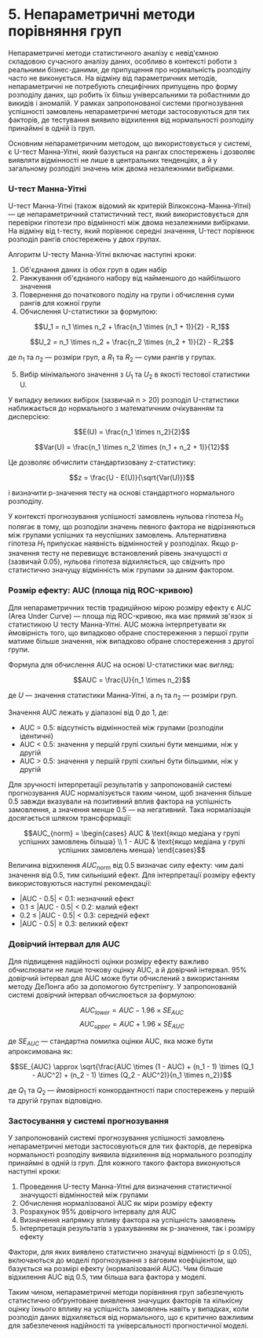 # 5. Непараметричні методи порівняння груп

Непараметричні методи статистичного аналізу є невід'ємною складовою сучасного аналізу даних, особливо в контексті роботи з реальними бізнес-даними, де припущення про нормальність розподілу часто не виконується. На відміну від параметричних методів, непараметричні не потребують специфічних припущень про форму розподілу даних, що робить їх більш універсальними та робастними до викидів і аномалій. У рамках запропонованої системи прогнозування успішності замовлень непараметричні методи застосовуються для тих факторів, де тестування виявило відхилення від нормальності розподілу принаймні в одній із груп.

Основним непараметричним методом, що використовується у системі, є U-тест Манна-Уітні, який базується на рангах спостережень і дозволяє виявляти відмінності не лише в центральних тенденціях, а й у загальному розподілі значень між двома незалежними вибірками.

### U-тест Манна-Уітні

U-тест Манна-Уітні (також відомий як критерій Вілкоксона-Манна-Уітні) — це непараметричний статистичний тест, який використовується для перевірки гіпотези про відмінності між двома незалежними вибірками. На відміну від t-тесту, який порівнює середні значення, U-тест порівнює розподіл рангів спостережень у двох групах.

Алгоритм U-тесту Манна-Уітні включає наступні кроки:

1. Об'єднання даних із обох груп в один набір
2. Ранжування об'єднаного набору від найменшого до найбільшого значення
3. Повернення до початкового поділу на групи і обчислення суми рангів для кожної групи
4. Обчислення U-статистики за формулою:

$$U_1 = n_1 \times n_2 + \frac{n_1 \times (n_1 + 1)}{2} - R_1$$

$$U_2 = n_1 \times n_2 + \frac{n_2 \times (n_2 + 1)}{2} - R_2$$

де $n_1$ та $n_2$ — розміри груп, а $R_1$ та $R_2$ — суми рангів у групах.

5. Вибір мінімального значення з $U_1$ та $U_2$ в якості тестової статистики U.

У випадку великих вибірок (зазвичай n > 20) розподіл U-статистики наближається до нормального з математичним очікуванням та дисперсією:

$$E(U) = \frac{n_1 \times n_2}{2}$$

$$Var(U) = \frac{n_1 \times n_2 \times (n_1 + n_2 + 1)}{12}$$

Це дозволяє обчислити стандартизовану z-статистику:

$$z = \frac{U - E(U)}{\sqrt{Var(U)}}$$

і визначити p-значення тесту на основі стандартного нормального розподілу.

У контексті прогнозування успішності замовлень нульова гіпотеза $H_0$ полягає в тому, що розподіли значень певного фактора не відрізняються між групами успішних та неуспішних замовлень. Альтернативна гіпотеза $H_1$ припускає наявність відмінностей у розподілах. Якщо p-значення тесту не перевищує встановлений рівень значущості $\alpha$ (зазвичай 0.05), нульова гіпотеза відхиляється, що свідчить про статистично значущу відмінність між групами за даним фактором.

### Розмір ефекту: AUC (площа під ROC-кривою)

Для непараметричних тестів традиційною мірою розміру ефекту є AUC (Area Under Curve) — площа під ROC-кривою, яка має прямий зв'язок зі статистикою U тесту Манна-Уітні. AUC можна інтерпретувати як ймовірність того, що випадково обране спостереження з першої групи матиме більше значення, ніж випадково обране спостереження з другої групи.

Формула для обчислення AUC на основі U-статистики має вигляд:

$$AUC = \frac{U}{n_1 \times n_2}$$

де $U$ — значення статистики Манна-Уітні, а $n_1$ та $n_2$ — розміри груп.

Значення AUC лежать у діапазоні від 0 до 1, де:
- AUC = 0.5: відсутність відмінностей між групами (розподіли ідентичні)
- AUC < 0.5: значення у першій групі схильні бути меншими, ніж у другій
- AUC > 0.5: значення у першій групі схильні бути більшими, ніж у другій

Для зручності інтерпретації результатів у запропонованій системі прогнозування AUC нормалізується таким чином, щоб значення більше 0.5 завжди вказували на позитивний вплив фактора на успішність замовлення, а значення менше 0.5 — на негативний. Така нормалізація досягається шляхом трансформації:

$$AUC_{norm} = 
\begin{cases} 
AUC & \text{якщо медіана у групі успішних замовлень більша} \\
1 - AUC & \text{якщо медіана у групі успішних замовлень менша}
\end{cases}$$

Величина відхилення $AUC_{norm}$ від 0.5 визначає силу ефекту: чим далі значення від 0.5, тим сильніший ефект. Для інтерпретації розміру ефекту використовуються наступні рекомендації:
- |AUC - 0.5| < 0.1: незначний ефект
- 0.1 ≤ |AUC - 0.5| < 0.2: малий ефект
- 0.2 ≤ |AUC - 0.5| < 0.3: середній ефект
- |AUC - 0.5| ≥ 0.3: великий ефект

### Довірчий інтервал для AUC

Для підвищення надійності оцінки розміру ефекту важливо обчислювати не лише точкову оцінку AUC, а й довірчий інтервал. 95% довірчий інтервал для AUC може бути обчислений з використанням методу ДеЛонга або за допомогою бутстрепінгу. У запропонованій системі довірчий інтервал обчислюється за формулою:

$$AUC_{lower} = AUC - 1.96 \times SE_{AUC}$$
$$AUC_{upper} = AUC + 1.96 \times SE_{AUC}$$

де $SE_{AUC}$ — стандартна помилка оцінки AUC, яка може бути апроксимована як:

$$SE_{AUC} \approx \sqrt{\frac{AUC \times (1 - AUC) + (n_1 - 1) \times (Q_1 - AUC^2) + (n_2 - 1) \times (Q_2 - AUC^2)}{n_1 \times n_2}}$$

де $Q_1$ та $Q_2$ — ймовірності конкордантності пари спостережень у першій та другій групах відповідно.

### Застосування у системі прогнозування

У запропонованій системі прогнозування успішності замовлень непараметричні методи застосовуються для тих факторів, де перевірка нормальності розподілу виявила відхилення від нормального розподілу принаймні в одній із груп. Для кожного такого фактора виконуються наступні кроки:

1. Проведення U-тесту Манна-Уітні для визначення статистичної значущості відмінностей між групами
2. Обчислення нормалізованої AUC як міри розміру ефекту
3. Розрахунок 95% довірчого інтервалу для AUC
4. Визначення напрямку впливу фактора на успішність замовлень
5. Інтерпретація результатів з урахуванням як p-значення, так і розміру ефекту

Фактори, для яких виявлено статистично значущі відмінності (p ≤ 0.05), включаються до моделі прогнозування з ваговим коефіцієнтом, що базується на розмірі ефекту (нормалізованій AUC). Чим більше відхилення AUC від 0.5, тим більша вага фактора у моделі.

Таким чином, непараметричні методи порівняння груп забезпечують статистично обґрунтоване виявлення значущих факторів та кількісну оцінку їхнього впливу на успішність замовлень навіть у випадках, коли розподіл даних відхиляється від нормального, що є критично важливим для забезпечення надійності та універсальності прогностичної моделі.
